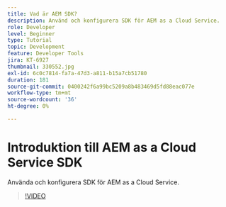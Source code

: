 ```yaml
---
title: Vad är AEM SDK?
description: Använd och konfigurera SDK för AEM as a Cloud Service.
role: Developer
level: Beginner
type: Tutorial
topic: Development
feature: Developer Tools
jira: KT-6927
thumbnail: 330552.jpg
exl-id: 6c0c7814-fa7a-47d3-a811-b15a7cb51780
duration: 181
source-git-commit: 0400242f6a99bc5209a8b483469d5fd88eac077e
workflow-type: tm+mt
source-wordcount: '36'
ht-degree: 0%

---
```


# Introduktion till AEM as a Cloud Service SDK

Använda och konfigurera SDK för AEM as a Cloud Service.

>[!VIDEO](https://video.tv.adobe.com/v/330552?quality=12&learn=on)
